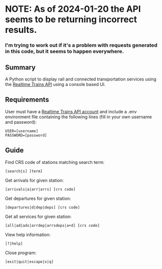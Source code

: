 # NOTE: As of 2024-01-20 the API seems to be returning incorrect results.
### I'm trying to work out if it's a problem with requests generated in this code, but it seems to happen everywhere.


## Summary

A Python script to display rail and connected transportation services using the [Realtime Trains API](https://www.realtimetrains.co.uk/about/developer/pull/docs/) using a console based UI.

## Requirements

User must have a [Realtime Trains API account](https://api.rtt.io/) and include a .env environment file containing the following lines (fill in your own username and password):


    USER=[username]
    PASSWORD=[password]

## Guide

Find CRS code of stations matching search term:

    [search|s] [term]
        
Get arrivals for given station:
  
    [arrivals|a|arr|arrs] [crs code]
        
Get departures for given station:

    [departures|d|dep|deps] [crs code]
    
Get all services for given station:

    [all|ad|ads|arrdep|arrsdeps|a+d] [crs code]

View help information:

    [?|help]
    
Close program:

    [exit|quit|escape|x|q]


    



